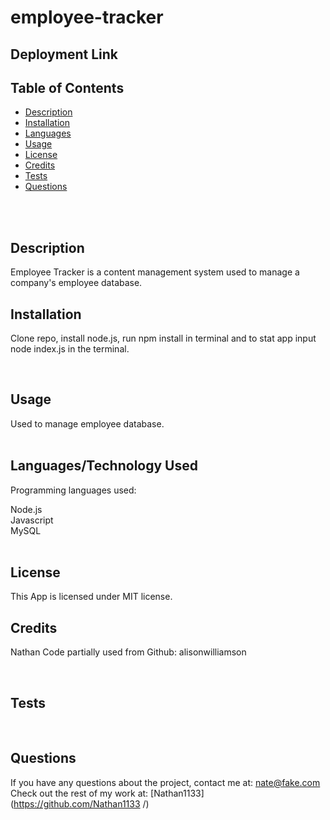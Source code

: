 # employee-tracker

## Deployment Link


## Table of Contents 

- [Description](#description)
- [Installation](#installation)
- [Languages](#languages)
- [Usage](#usage)
- [License](#license)
- [Credits](#credits)
- [Tests](#tests)
- [Questions](#questions)
<br />
<br />

## Description

Employee Tracker is a content management system used to manage a company's employee database. <br />

## Installation

Clone repo, install node.js, run npm install in terminal and to stat app input node index.js in the terminal.


<br />

## Usage

Used to manage employee database. <br />
 <br />
## Languages/Technology Used
Programming languages used:



Node.js <br /> 
Javascript <br />
MySQL <br />
 <br />

## License
  This App is licensed under MIT license. <br />
  
## Credits
Nathan
Code partially used from Github: alisonwilliamson

 <br />
 
## Tests


<br />

## Questions
If you have any questions about the project, contact me at: 
nate@fake.com <br />
Check out the rest of my work at: 
[Nathan1133](https://github.com/Nathan1133
  /) <br />


